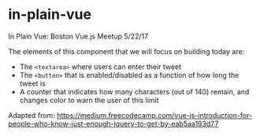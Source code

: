 # in-plain-vue
In Plain Vue: Boston Vue.js Meetup 5/22/17


The elements of this component that we will focus on building today are:
* The `<textarea>` where users can enter their tweet
* The `<button>` that is enabled/disabled as a function of how long the tweet is
* A counter that indicates how many characters (out of 140) remain, and changes color to warn the user of this limit

Adapted from: https://medium.freecodecamp.com/vue-js-introduction-for-people-who-know-just-enough-jquery-to-get-by-eab5aa193d77
